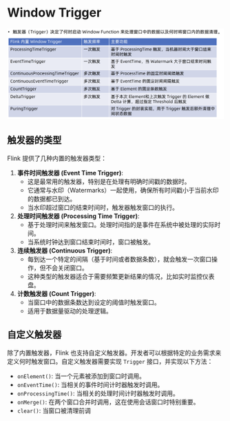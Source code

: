 # Window Trigger

![](Images/75.png)



## 触发器的类型

Flink 提供了几种内置的触发器类型：

1. **事件时间触发器 (Event Time Trigger)**:
   - 这是最常用的触发器，特别是在处理有明确时间戳的数据时。
   - 它通常与水印（Watermarks）一起使用，确保所有时间戳小于当前水印的数据都已到达。
   - 当水印超过窗口的结束时间时，触发器触发窗口的执行。
2. **处理时间触发器 (Processing Time Trigger)**:
   - 基于处理时间来触发窗口。处理时间指的是事件在系统中被处理的实际时间。
   - 当系统时钟达到窗口结束时间时，窗口被触发。
3. **连续触发器 (Continuous Trigger)**:
   - 每到达一个特定的间隔（基于时间或者数据条数），就会触发一次窗口操作，但不会关闭窗口。
   - 这种类型的触发器适合于需要频繁更新结果的情况，比如实时监控仪表盘。
4. **计数触发器 (Count Trigger)**:
   - 当窗口中的数据条数达到设定的阈值时触发窗口。
   - 适用于数据量驱动的处理逻辑。





## 自定义触发器



除了内置触发器，Flink 也支持自定义触发器。开发者可以根据特定的业务需求来定义何时触发窗口。自定义触发器需要实现 `Trigger` 接口，并实现以下方法：

- `onElement()`: 当一个元素被添加到窗口时调用。
- `onEventTime()`: 当相关的事件时间计时器触发时调用。
- `onProcessingTime()`: 当相关的处理时间计时器触发时调用。
- `onMerge()`: 在两个窗口合并时调用，这在使用会话窗口时特别重要。
- `clear()`: 当窗口被清理前调